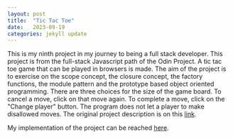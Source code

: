 ```yaml
---
layout: post
title:  "Tic Tac Toe"
date:   2023-09-19
categories: jekyll update
---
```

This is my ninth project in my journey to being a full stack developer. This project is from the full-stack Javascript path of the Odin Project. A tic tac toe game that can be played in browsers is made. The aim of the project is to exercise on the scope concept, the closure concept, the factory functions, the module pattern and the prototype based object oriented programming. There are three choices for the size of the game board. To cancel a move, click on that move again. To complete a move, click on the "Change player" button. The program does not let a player to make disallowed moves. The original project description is on this [link][Odin-link]. 

My implementation of the project can be reached [here][My-implementation]. 

[Odin-link]: https://www.theodinproject.com/lessons/node-path-javascript-tic-tac-toe 
[My-implementation]: https://saffetgokcensenfullstackdev.github.io/odin_tic_tac_toe_project/
